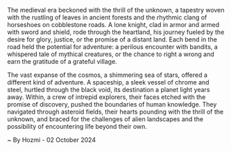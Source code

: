 
The medieval era beckoned with the thrill of the unknown, a tapestry woven with the rustling of leaves in ancient forests and the rhythmic clang of horseshoes on cobblestone roads.  A lone knight, clad in armor and armed with sword and shield, rode through the heartland, his journey fueled by the desire for glory, justice, or the promise of a distant land.  Each bend in the road held the potential for adventure: a perilous encounter with bandits, a whispered tale of mythical creatures, or the chance to right a wrong and earn the gratitude of a grateful village.

The vast expanse of the cosmos, a shimmering sea of stars, offered a different kind of adventure. A spaceship, a sleek vessel of chrome and steel, hurtled through the black void, its destination a planet light years away.  Within, a crew of intrepid explorers, their faces etched with the promise of discovery, pushed the boundaries of human knowledge.  They navigated through asteroid fields, their hearts pounding with the thrill of the unknown, and braced for the challenges of alien landscapes and the possibility of encountering life beyond their own. 

~ By Hozmi - 02 October 2024
